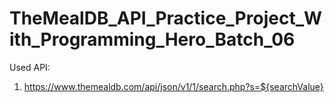 # TheMealDB_API_Practice_Project_With_Programming_Hero_Batch_06

Used API:
1. https://www.themealdb.com/api/json/v1/1/search.php?s=${searchValue}